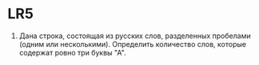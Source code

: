 # LR5

1. Дана строка, состоящая из русских слов, разделенных пробелами (одним или несколькими). Определить количество слов, которые содержат ровно три буквы "А". 
